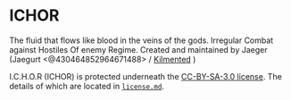 # ICHOR
The fluid that flows like blood in the veins of the gods. Irregular Combat against Hostiles Of enemy Regime.  Created and maintained by Jaeger (Jaegurt <@430464852964671488> / [Kilmented](https://github.com/Kilmented) )

I.C.H.O.R (ICHOR) is protected underneath the [CC-BY-SA-3.0 license](https://creativecommons.org/licenses/by-sa/3.0/). The details of which are located in [`license.md`](https://github.com/Kilmented/ICHOR?tab=License-1-ov-file). 

